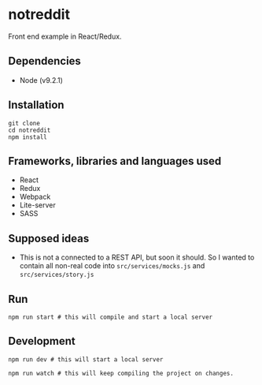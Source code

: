 # notreddit
Front end example in React/Redux.

## Dependencies
* Node (v9.2.1)

## Installation
```
git clone
cd notreddit
npm install
```

## Frameworks, libraries and languages used
* React
* Redux
* Webpack
* Lite-server
* SASS

## Supposed ideas
* This is not a connected to a REST API, but soon it should. So I wanted to
contain all non-real code into `src/services/mocks.js` and
`src/services/story.js`

## Run
```
npm run start # this will compile and start a local server
```

## Development
```
npm run dev # this will start a local server
```

```
npm run watch # this will keep compiling the project on changes.
```
